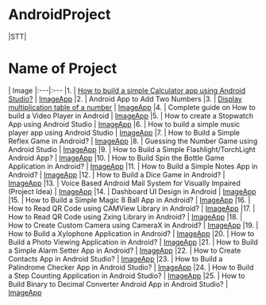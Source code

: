 # AndroidProject

|STT| <h1> Name of Project </h1> | Image
|:---|:---
|1.	| [How to build a simple Calculator app using Android Studio?](https://github.com/TaHieu279/AndroidProject/blob/main/Caculator/app/src/main/java/com/tavanhieu/caculator/MainActivity.kt) | [ImageApp]()
|2.	| Android App to Add Two Numbers
|3.	| [Display multiplication table of a number](https://github.com/TaHieu279/AndroidProject/blob/main/MutipleTableOfNumber/app/src/main/java/com/tavanhieu/mutipletableofnumber/MainActivity.kt)  | [ImageApp]()
|4.	| Complete guide on How to build a Video Player in Android | [ImageApp]()
|5.	| How to create a Stopwatch App using Android Studio | [ImageApp]()
|6.	| How to build a simple music player app using Android Studio | [ImageApp]()
|7.	| How to Build a Simple Reflex Game in Android? | [ImageApp]()
|8.	| Guessing the Number Game using Android Studio | [ImageApp]()
|9.	| How to Build a Simple Flashlight/TorchLight Android App? | [ImageApp]()
|10. | How to Build Spin the Bottle Game Application in Android? | [ImageApp]()
|11. | How to Build a Simple Notes App in Android? | [ImageApp]()
|12. | How to Build a Dice Game in Android? | [ImageApp]()
|13. | Voice Based Android Mail System for Visually Impaired (Project Idea) | [ImageApp]()
|14. | Dashboard UI Design in Android | [ImageApp]()
|15. | How to Build a Simple Magic 8 Ball App in Android? | [ImageApp]()
|16. | How to Read QR Code using CAMView Library in Android? | [ImageApp]()
|17. | How to Read QR Code using Zxing Library in Android? | [ImageApp]()
|18. | How to Create Custom Camera using CameraX in Android? | [ImageApp]()
|19. | How to Build a Xylophone Application in Android? | [ImageApp]()
|20. | How to Build a Photo Viewing Application in Android? | [ImageApp]()
|21. | How to Build a Simple Alarm Setter App in Android? | [ImageApp]()
|22. | How to Create Contacts App in Android Studio? | [ImageApp]()
|23. | How to Build a Palindrome Checker App in Android Studio? | [ImageApp]()
|24. | How to Build a Step Counting Application in Android Studio? | [ImageApp]()
|25. | How to Build Binary to Decimal Converter Android App in Android Studio? | [ImageApp]()
